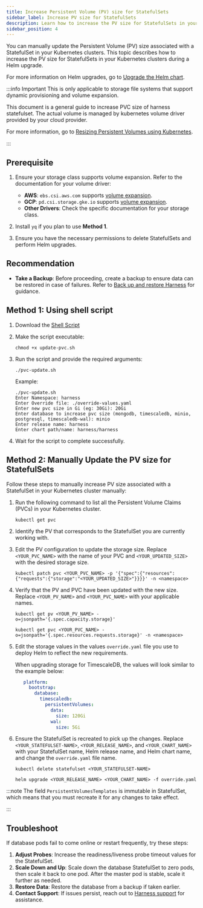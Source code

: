 ```yaml
---
title: Increase Persistent Volume (PV) size for StatefulSets
sidebar_label: Increase PV size for StatefulSets
description: Learn how to increase the PV size for StatefulSets in your Kubernetes cluster during a Helm upgrade.
sidebar_position: 4
---
```


You can manually update the Persistent Volume (PV) size associated with a StatefulSet in your Kubernetes clusters. This topic describes how to increase the PV size for StatefulSets in your Kubernetes clusters during a Helm upgrade.

For more information on Helm upgrades, go to [Upgrade the Helm chart](/docs/self-managed-enterprise-edition/install/upgrade-helm-chart).

:::info Important
This is only applicable to storage file systems that support dynamic provisioning and volume expansion. 

This document is a general guide to increase PVC size of harness statefulset. The actual volume is managed by kubernetes volume driver provided by your cloud provider.

For more information, go to [Resizing Persistent Volumes using Kubernetes](https://kubernetes.io/blog/2018/07/12/resizing-persistent-volumes-using-kubernetes/).

:::

## Prerequisite


1. Ensure your storage class supports volume expansion. Refer to the documentation for your volume driver:
   - **AWS**: `ebs.csi.aws.com` supports [volume expansion](https://github.com/kubernetes-sigs/aws-ebs-csi-driver#features).
   - **GCP**: `pd.csi.storage.gke.io` supports [volume expansion](https://cloud.google.com/kubernetes-engine/docs/how-to/persistent-volumes/gce-pd-csi-driver).
   - **Other Drivers**: Check the specific documentation for your storage class.

2. Install `yq` if you plan to use **Method 1**.
3. Ensure you have the necessary permissions to delete StatefulSets and perform Helm upgrades.

## Recommendation

- **Take a Backup**: Before proceeding, create a backup to ensure data can be restored in case of failures. Refer to [Back up and restore Harness](https://developer.harness.io/docs/self-managed-enterprise-edition/back-up-and-restore-helm) for guidance.

## Method 1: Using shell script

1. Download the [Shell Script](https://raw.githubusercontent.com/harness/helm-charts/refs/heads/main/src/harness/scripts/update-pvc.sh) 

2. Make the script executable:

   ```
   chmod +x update-pvc.sh
   ```

3. Run the script and provide the required arguments:

   ```
   ./pvc-update.sh
   ```

   Example:
   ```
   ./pvc-update.sh
   Enter Namespace: harness
   Enter Override file: ./override-values.yaml
   Enter new pvc size in Gi (eg: 30Gi): 20Gi
   Enter database to increase pvc size (mongodb, timescaledb, minio, postgresql, timescaledb-wal): minio
   Enter release name: harness
   Enter chart path/name: harness/harness
   ```

4. Wait for the script to complete successfully.

## Method 2: Manually Update the PV size for StatefulSets

Follow these steps to manually increase PV size associated with a StatefulSet in your Kubernetes cluster manually:

1. Run the following command to list all the Persistent Volume Claims (PVCs) in your Kubernetes cluster.

   ```
   kubectl get pvc
   ```

2. Identify the PV that corresponds to the StatefulSet you are currently working with.


3. Edit the PV configuration to update the storage size. Replace `<YOUR_PVC_NAME>` with the name of your PVC and `<YOUR_UPDATED_SIZE>` with the desired storage size.

   ```
   kubectl patch pvc <YOUR_PVC_NAME> -p '{"spec":{"resources":{"requests":{"storage":"<YOUR_UPDATED_SIZE>"}}}}' -n <namespace>
   ```

4. Verify that the PV and PVC have been updated with the new size. Replace `<YOUR_PV_NAME>` and `<YOUR_PVC_NAME>` with your applicable names.

   ```
   kubectl get pv <YOUR_PV_NAME> -o=jsonpath='{.spec.capacity.storage}'
   ```

   ```
   kubectl get pvc <YOUR_PVC_NAME> -o=jsonpath='{.spec.resources.requests.storage}' -n <namespace>
   ```

5. Edit the storage values in the values `override.yaml` file you use to deploy Helm to reflect the new requirements.

   When upgrading storage for TimescaleDB, the values will look similar to the example below:

   ```yaml
      platform:
        bootstrap:
          database:
            timescaledb:
              persistentVolumes:
                data:
                  size: 120Gi
                wal:
                  size: 5Gi
   ```

6. Ensure the StatefulSet is recreated to pick up the changes. Replace `<YOUR_STATEFULSET-NAME>`, `<YOUR_RELEASE_NAME>`, and `<YOUR_CHART_NAME>` with your StatefulSet name, Helm release name, and Helm chart name, and change the `override.yaml` file name.

   ```
   kubectl delete statefulset <YOUR_STATEFULSET-NAME>
   ```

   ```
   helm upgrade <YOUR_RELEASE_NAME> <YOUR_CHART_NAME> -f override.yaml
   ```

:::note
The field `PersistentVolumesTemplates` is immutable in StatefulSet, which means that you must recreate it for any changes to take effect.

:::

## Troubleshoot

If database pods fail to come online or restart frequently, try these steps:

1. **Adjust Probes**: Increase the readiness/liveness probe timeout values for the StatefulSet.
2. **Scale Down and Up**: Scale down the database StatefulSet to zero pods, then scale it back to one pod. After the master pod is stable, scale it further as needed.
3. **Restore Data**: Restore the database from a backup if taken earlier.
4. **Contact Support**: If issues persist, reach out to [Harness support](mailto:support@harness.io) for assistance.
